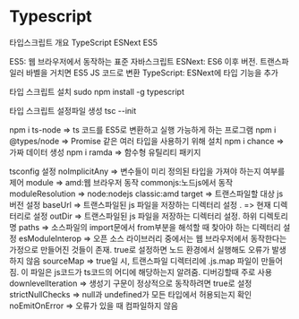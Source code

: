 # Typescript

타입스크립트 개요
TypeScript
ESNext
ES5

ES5: 웹 브라우저에서 동작하는 표준 자바스크립트
ESNext: ES6 이후 버전. 트랜스파일러 바벨을 거치면 ES5 JS 코드로 변환
TypeScript: ESNext에 타입 기능을 추가

타입 스크립트 설치
sudo npm install -g typescript

타입 스크립트 설정파일 생성
tsc --init

npm i ts-node => ts 코드를 ES5로 변환하고 실행 가능하게 하는 프로그램
npm i @types/node => Promise 같은 여러 타입을 사용하기 위해 설치
npm i chance => 가짜 데이터 생성
npm i ramda => 함수형 유틸리티 패키지

tsconfig 설정
noImplicitAny => 변수들이 미리 정의된 타입을 가져야 하는지 여부를 제어
module => amd:웹 브라우저 동작 commonjs:노드js에서 동작
moduleResolution => node:nodejs classic:amd
target => 트랜스파일할 대상 js 버전 설정
baseUrl => 트랜스파일된 js 파일을 저장하는 디렉터리 설정 . => 현재 디렉터리로 설정
outDir => 트랜스파일된 js 파일을 저장하는 디렉터리 설정. 하위 디렉토리 명
paths => 소스파일의 import문에서 from부분을 해석할 때 찾아야 하는 디렉터리 설정
esModuleInterop => 오픈 소스 라이브러리 중에서는 웹 브라우저에서 동작한다는 가정으로 만들어진 것들이 존재. true로 설정하면 노드 환경에서 실행해도 오류가 발생하지 않음
sourceMap => true일 시, 트랜스파일 디렉터리에 .js.map 파일이 만들어짐. 이 파일은 js코드가 ts코드의 어디에 해당하는지 알려줌. 디버깅할때 주로 사용
downlevelIteration => 생성기 구문이 정상적으로 동작하려면 true로 설정
strictNullChecks => null과 undefined가 모든 타입에서 허용되는지 확인
noEmitOnError => 오류가 있을 때 컴파일하지 않음
